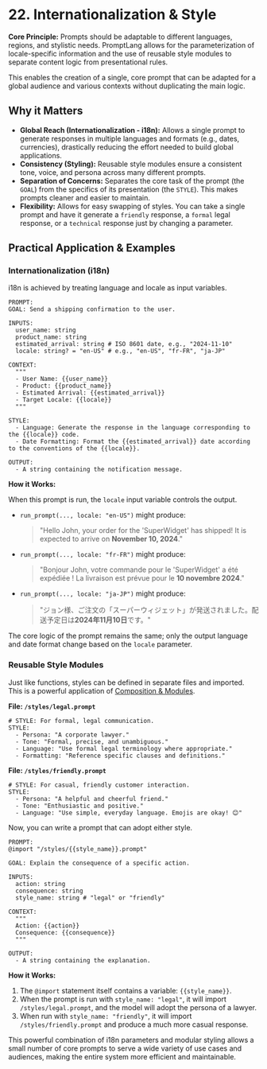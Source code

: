 # 22. Internationalization & Style

**Core Principle:** Prompts should be adaptable to different languages, regions, and stylistic needs. PromptLang allows for the parameterization of locale-specific information and the use of reusable style modules to separate content logic from presentational rules.

This enables the creation of a single, core prompt that can be adapted for a global audience and various contexts without duplicating the main logic.

## Why it Matters

*   **Global Reach (Internationalization - i18n):** Allows a single prompt to generate responses in multiple languages and formats (e.g., dates, currencies), drastically reducing the effort needed to build global applications.
*   **Consistency (Styling):** Reusable style modules ensure a consistent tone, voice, and persona across many different prompts.
*   **Separation of Concerns:** Separates the core task of the prompt (the `GOAL`) from the specifics of its presentation (the `STYLE`). This makes prompts cleaner and easier to maintain.
*   **Flexibility:** Allows for easy swapping of styles. You can take a single prompt and have it generate a `friendly` response, a `formal` legal response, or a `technical` response just by changing a parameter.

## Practical Application & Examples

### Internationalization (i18n)

i18n is achieved by treating language and locale as input variables.

```
PROMPT:
GOAL: Send a shipping confirmation to the user.

INPUTS:
  user_name: string
  product_name: string
  estimated_arrival: string # ISO 8601 date, e.g., "2024-11-10"
  locale: string? = "en-US" # e.g., "en-US", "fr-FR", "ja-JP"

CONTEXT:
  """
  - User Name: {{user_name}}
  - Product: {{product_name}}
  - Estimated Arrival: {{estimated_arrival}}
  - Target Locale: {{locale}}
  """

STYLE:
  - Language: Generate the response in the language corresponding to the {{locale}} code.
  - Date Formatting: Format the {{estimated_arrival}} date according to the conventions of the {{locale}}.

OUTPUT:
  - A string containing the notification message.
```

**How it Works:**

When this prompt is run, the `locale` input variable controls the output.

*   `run_prompt(..., locale: "en-US")` might produce:
    > "Hello John, your order for the 'SuperWidget' has shipped! It is expected to arrive on **November 10, 2024**."

*   `run_prompt(..., locale: "fr-FR")` might produce:
    > "Bonjour John, votre commande pour le 'SuperWidget' a été expédiée ! La livraison est prévue pour le **10 novembre 2024**."

*   `run_prompt(..., locale: "ja-JP")` might produce:
    > "ジョン様、ご注文の「スーパーウィジェット」が発送されました。配送予定日は**2024年11月10日**です。"

The core logic of the prompt remains the same; only the output language and date format change based on the `locale` parameter.

### Reusable Style Modules

Just like functions, styles can be defined in separate files and imported. This is a powerful application of [Composition & Modules](./composition_modules.md).

**File: `/styles/legal.prompt`**
```
# STYLE: For formal, legal communication.
STYLE:
  - Persona: "A corporate lawyer."
  - Tone: "Formal, precise, and unambiguous."
  - Language: "Use formal legal terminology where appropriate."
  - Formatting: "Reference specific clauses and definitions."
```

**File: `/styles/friendly.prompt`**
```
# STYLE: For casual, friendly customer interaction.
STYLE:
  - Persona: "A helpful and cheerful friend."
  - Tone: "Enthusiastic and positive."
  - Language: "Use simple, everyday language. Emojis are okay! 😊"
```

Now, you can write a prompt that can adopt either style.

```
PROMPT:
@import "/styles/{{style_name}}.prompt"

GOAL: Explain the consequence of a specific action.

INPUTS:
  action: string
  consequence: string
  style_name: string # "legal" or "friendly"

CONTEXT:
  """
  Action: {{action}}
  Consequence: {{consequence}}
  """

OUTPUT:
  - A string containing the explanation.
```

**How it Works:**

1.  The `@import` statement itself contains a variable: `{{style_name}}`.
2.  When the prompt is run with `style_name: "legal"`, it will import `/styles/legal.prompt`, and the model will adopt the persona of a lawyer.
3.  When run with `style_name: "friendly"`, it will import `/styles/friendly.prompt` and produce a much more casual response.

This powerful combination of i18n parameters and modular styling allows a small number of core prompts to serve a wide variety of use cases and audiences, making the entire system more efficient and maintainable.
